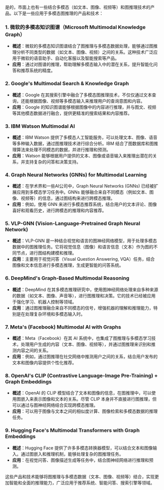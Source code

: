 是的，市面上也有一些结合多模态（如文本、图像、视频等）和图推理技术的产品。以下是一些应用于多模态图推理的产品和技术：

### 1. **微软的多模态知识图谱（Microsoft Multimodal Knowledge Graph）**
   - **概述**：微软的多模态知识图谱结合了图推理与多模态数据处理，能够通过图推理分析不同类型的数据（如文本、图像、视频）之间的关系。这种技术广泛应用于微软的语音助手、自动化客服以及智能搜索等产品。
   - **应用**：通过对图谱的推理，帮助理解多模态输入中的潜在关系，提升智能化问答和推荐系统的精度。

### 2. **Google's Multimodal Search & Knowledge Graph**
   - **概述**：Google 在其搜索引擎中融合了多模态图推理技术，不仅仅通过文本查询，还能根据图像、视频等多模态输入来推理用户的查询意图和内容。
   - **应用**：Google 的知识图谱能够根据图像中的内容进行推理，并与图文、视频等其他模态数据进行融合，提供更精准的搜索结果和内容推荐。

### 3. **IBM Watson Multimodal AI**
   - **概述**：IBM Watson 提供了多模态人工智能服务，可以处理文本、图像、语音等多种输入数据，通过图推理技术进行综合分析。IBM 结合了图数据库和图推理算法来处理不同模态的数据，并进行推理和预测。
   - **应用**：Watson 能够根据用户提供的文本、图像或语音输入来推理出潜在的关系，并支持复杂的问答和决策支持。

### 4. **Graph Neural Networks (GNNs) for Multimodal Learning**
   - **概述**：在学术界和一些AI公司中，Graph Neural Networks (GNNs) 已经被扩展应用到多模态学习任务中。GNNs 能够融合来自不同模态（例如文本、图像、视频等）的信息，通过图结构来进行跨模态推理。
   - **应用**：例如，使用 GNN 来进行多模态推荐系统，结合用户的文本评论、图像喜好和观看历史，进行跨模态的推理和内容推荐。

### 5. **VLP-GNN (Vision-Language-Pretrained Graph Neural Network)**
   - **概述**：VLP-GNN 是一种结合视觉和语言的图神经网络模型，用于处理多模态数据中的图推理任务。它将视觉信息（图像）和语言信息（文本）作为图的不同节点，进行图结构建模和推理。
   - **应用**：主要用于视觉问答（Visual Question Answering, VQA）任务，结合图像和文本信息进行多模态推理，生成更智能的问答系统。

### 6. **DeepMind's Graph-Based Multimodal Reasoning**
   - **概述**：DeepMind 在其多模态推理研究中，使用图神经网络处理来自多种来源的数据（如文本、图像、声音等），进行图推理和决策。它的技术已经被应用于强化学习、机器人控制等领域。
   - **应用**：通过图推理融合来自不同模态的信号，增强机器的理解和推理能力，特别是在处理复杂环境和多模态输入时。

### 7. **Meta's (Facebook) Multimodal AI with Graphs**
   - **概述**：Meta（Facebook）在其 AI 系统中，也集成了图推理与多模态学习技术，处理用户生成的内容（文本、图像、视频等），并通过图推理来识别和推测内容之间的关系。
   - **应用**：例如，通过图推理在社交网络中推测用户之间的关系，结合用户发布的文本和图像内容提供个性化推荐。

### 8. **OpenAI's CLIP (Contrastive Language-Image Pre-Training) + Graph Embeddings**
   - **概述**：OpenAI 的 CLIP 模型结合了文本和图像的信息，在图推理中，可以使用图嵌入来表示图像和文本的关系。尽管 CLIP 本身并不直接进行图推理，但可以通过与图神经网络结合实现跨模态推理。
   - **应用**：可以用于图像与文本之间的相似度计算、图像检索和多模态数据的推理任务。

### 9. **Hugging Face's Multimodal Transformers with Graph Embeddings**
   - **概述**：Hugging Face 提供了许多多模态转换器模型，可以结合文本和图像输入。通过图嵌入和推理机制，能够处理复杂的图推理任务。
   - **应用**：在视觉问答、图像描述生成等任务中，结合图神经网络进行推理和预测。

这些产品和技术能够将图推理与多模态数据（文本、图像、视频等）结合，实现更加智能和全面的推理能力，广泛应用于推荐系统、智能问答、搜索引擎等领域。